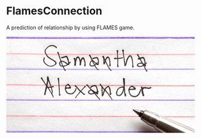 # FlamesConnection
A prediction of relationship by using FLAMES game.

![alt text](https://github.com/Rajinfoskills/FlamesConnection/blob/main/Flames.jpg?raw=true)
